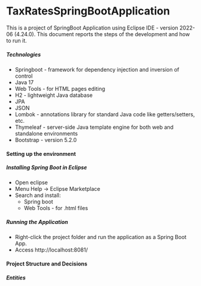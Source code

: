# TaxRatesSpringBootApplication
This is a project of SpringBoot Application using Eclipse IDE - version 2022-06 (4.24.0).
This document reports the steps of the development and how to run it.

##### Technologies
- Springboot - framework for dependency injection and inversion of control
- Java 17
- Web Tools - for HTML pages editing
- H2 - lightweight Java database
- JPA
- JSON
- Lombok - annotations library for standard Java code like getters/setters, etc.
- Thymeleaf - server-side Java template engine for both web and standalone environments
- Bootstrap - version 5.2.0

#### Setting up the environment

##### Installing Spring Boot in Eclipse
- Open eclipse
- Menu Help → Eclipse Marketplace
- Search and install:
  - Spring boot
  - Web Tools - for .html files

##### Running the Application

- Right-click the project folder and run the application as a Spring Boot App.
- Access http://localhost:8081/
  
  
#### Project Structure and Decisions


##### Entities
 